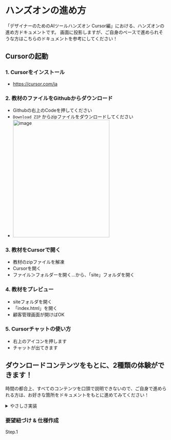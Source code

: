 # ハンズオンの進め方
「デザイナーのためのAIツールハンズオン Cursor編」における、ハンズオンの進め方ドキュメントです。
画面に投影しますが、ご自身のペースで進められそうな方はこちらのドキュメントを参考にしてください！

## Cursorの起動

### 1. Cursorをインストール

- https://cursor.com/ja

### 2. 教材のファイルをGithubからダウンロード

- Githubの右上のCodeを押してください
- ``Download ZIP`` からzipファイルをダウンロードしてください
- <img width="300" height="366" alt="image" src="https://github.com/user-attachments/assets/73b8ce64-4716-468d-bd43-4cc98564bdc1" />


### 3. 教材をCursorで開く

- 教材のzipファイルを解凍
- Cursorを開く
- ファイル＞フォルダーを開く…から、「site」フォルダを開く

### 4. 教材をプレビュー

- siteフォルダを開く
- 「index.html」を開く
- 顧客管理画面が開けばOK

### 5. Cursorチャットの使い方

- 右上のアイコンを押します
- チャットが出てきます

## ダウンロードコンテンツをもとに、2種類の体験ができます！

時間の都合上、すべてのコンテンツを口頭で説明できないので、ご自身で進められる方は、お好きな箇所をドキュメントをもとに進めてみてください！

<details>

<summary> やさしさ実装 </summary>

## やさしさ実装
「顧客管理一覧」「顧客詳細」を以下の内容で改善してください。

### まずはCursorに画面の説明をしてもらおう！
- ``このページの仕様を説明して！``と聞いてみましょう。
- 実際のプロダクションでは、表面上のUIからは読み取れない複雑な仕様があるので、コードから正確な仕様を把握するのに役立ちます。

### **Level1：スタイル調整**
- ステータスの「active」と「enterprise」の色が近すぎるので違う色にしてください  
- 

### **Level2：動きを含む調整**
- リストをクリックしたら詳細に遷移できるようにしてください
- メールアドレスをリストからコピーできるようにしてください
- 新規顧客追加をするときに空欄で保存できないようにしてください
    
### **Level3：動きを含む調整**
- Level3.
    - 顧客の新規追加で、必須項目が入力されないと保存できないようにバリデーションとアラートを入れる
    - メモ機能に文字数カウントつけたり、リッチにする
    - 「？」押したらpopoverが開く注釈を追記する
    - デザインを比較する
</details>

### 要望紐づけ & 仕様作成

Step.1
